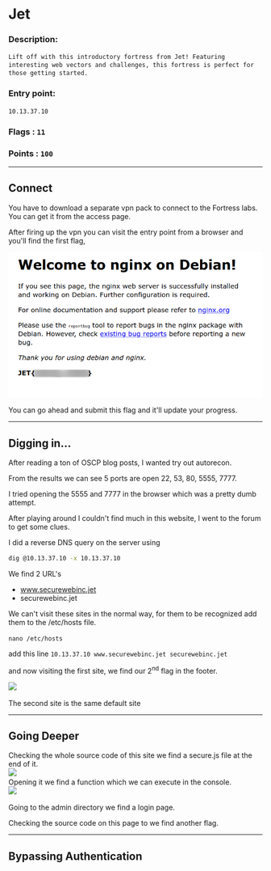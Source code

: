 # Jet

### Description: 
    Lift off with this introductory fortress from Jet! Featuring interesting web vectors and challenges, this fortress is perfect for those getting started.

### Entry point: 
    10.13.37.10    
### Flags   : `11`
### Points : `100`
---
## **Connect**

You have to download a separate vpn pack to connect to the Fortress labs. You can get it from the access page.

After firing up the vpn you can visit the entry point from a browser and you'll find the first flag,

![](images/connect.png)

You can go ahead and submit this flag and it'll update your progress.   

---

## **Digging in...**

After reading a ton of OSCP blog posts, I wanted try out autorecon.

From the results we can see 5 ports are open 22, 53, 80, 5555, 7777.

I tried opening the 5555 and 7777 in the browser which was a pretty dumb attempt.   

After playing around I couldn't find much in this website, I went to the forum to get some clues.

I did a reverse DNS query on the server using
```bash
dig @10.13.37.10 -x 10.13.37.10 
```

We find 2 URL's     
- www.securewebinc.jet
- securewebinc.jet

We can't visit these sites in the normal way, for them to be recognized add them to the /etc/hosts file.

```nano /etc/hosts```

add this line `10.13.37.10 www.securewebinc.jet securewebinc.jet`

and now visiting the first site, we find our 2<sup>nd</sup> flag in the footer.

![](images/flag2.png)

The second site is the same default site

---
## **Going Deeper**

Checking the whole source code of this site we find a secure.js file at the end of it.  
![](images/securejs.png)    
Opening it we find a function which we can execute in the console.  
![](images/console.png)

Going to the admin directory we find a login page.      

Checking the source code on this page to we find another flag.

---
## **Bypassing Authentication**
